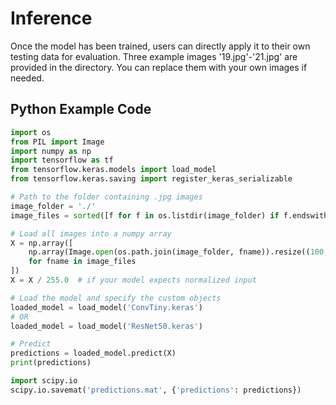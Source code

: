 # Inference

Once the model has been trained, users can directly apply it to their own testing data for evaluation.
Three example images '19.jpg'-'21.jpg' are provided in the directory. You can replace them with your own images if needed. 

## Python Example Code

```python
import os
from PIL import Image
import numpy as np
import tensorflow as tf
from tensorflow.keras.models import load_model
from tensorflow.keras.saving import register_keras_serializable

# Path to the folder containing .jpg images
image_folder = './'
image_files = sorted([f for f in os.listdir(image_folder) if f.endswith('.jpg')])

# Load all images into a numpy array
X = np.array([
    np.array(Image.open(os.path.join(image_folder, fname)).resize((100, 100)))
    for fname in image_files
])
X = X / 255.0  # if your model expects normalized input

# Load the model and specify the custom objects
loaded_model = load_model('ConvTiny.keras') 
# OR
loaded_model = load_model('ResNet50.keras')

# Predict
predictions = loaded_model.predict(X)
print(predictions)

import scipy.io
scipy.io.savemat('predictions.mat', {'predictions': predictions})
```

